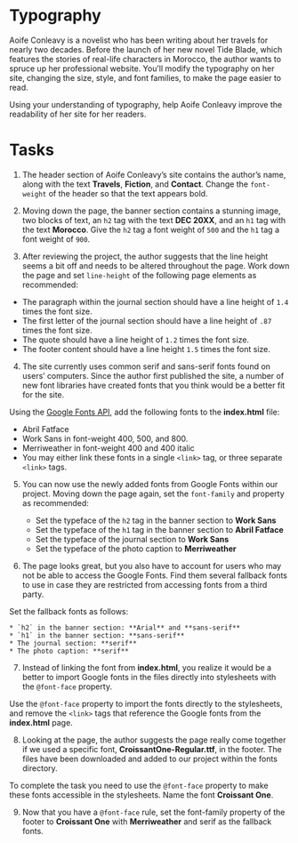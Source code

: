 # Typography
Aoife Conleavy is a novelist who has been writing about her travels for nearly two decades. Before the launch of her new novel Tide Blade, which features the stories of real-life characters in Morocco, the author wants to spruce up her professional website. You’ll modify the typography on her site, changing the size, style, and font families, to make the page easier to read.

Using your understanding of typography, help Aoife Conleavy improve the readability of her site for her readers.

# Tasks

1. The header section of Aoife Conleavy’s site contains the author’s name, along with the text **Travels**, **Fiction**, and **Contact**. Change the `font-weight` of the header so that the text appears bold.

2. Moving down the page, the banner section contains a stunning image, two blocks of text, an `h2` tag with the text **DEC 20XX**, and an `h1` tag with the text **Morocco**. Give the `h2` tag a font weight of `500` and the `h1` tag a font weight of `900`.

3. After reviewing the project, the author suggests that the line height seems a bit off and needs to be altered throughout the page. Work down the page and set `line-height` of the following page elements as recommended:
 * The paragraph within the journal section should have a line height of `1.4` times the font size.
 * The first letter of the journal section should have a line height of `.87` times the font size.
 * The quote should have a line height of `1.2` times the font size.
 * The footer content should have a line height `1.5` times the font size.

4. The site currently uses common serif and sans-serif fonts found on users’ computers. Since the author first published the site, a number of new font libraries have created fonts that you think would be a better fit for the site.

  Using the [Google Fonts API](http://fonts.google.com), add the following fonts to the **index.html** file:
  * Abril Fatface
  * Work Sans in font-weight 400, 500, and 800.
  * Merriweather in font-weight 400 and 400 italic
  * You may either link these fonts in a single `<link>` tag, or three separate `<link>` tags.

5. You can now use the newly added fonts from Google Fonts within our project. Moving down the page again, set the `font-family` and property as recommended:

    * Set the typeface of the `h2` tag in the banner section to **Work Sans**
    * Set the typeface of the `h1` tag in the banner section to **Abril Fatface**
    * Set the typeface of the journal section to **Work Sans**
    * Set the typeface of the photo caption to **Merriweather**

6. The page looks great, but you also have to account for users who may not be able to access the Google Fonts. Find them several fallback fonts to use in case they are restricted from accessing fonts from a third party.
 
 Set the fallback fonts as follows:
    
    * `h2` in the banner section: **Arial** and **sans-serif**
    * `h1` in the banner section: **sans-serif**
    * The journal section: **serif**
    * The photo caption: **serif**

7. Instead of linking the font from **index.html**, you realize it would be a better to import Google fonts in the files directly into stylesheets with the `@font-face` property.

 Use the `@font-face` property to import the fonts directly to the stylesheets, and remove the `<link>` tags that reference the Google fonts from the **index.html** page.

8. Looking at the page, the author suggests the page really come together if we used a specific font, **CroissantOne-Regular.ttf**, in the footer. The files have been downloaded and added to our project within the fonts directory.

 To complete the task you need to use the `@font-face` property to make these fonts accessible in the stylesheets. Name the font **Croissant One**.

9. Now that you have a `@font-face` rule, set the font-family property of the footer to **Croissant One** with **Merriweather** and serif as the fallback fonts.
